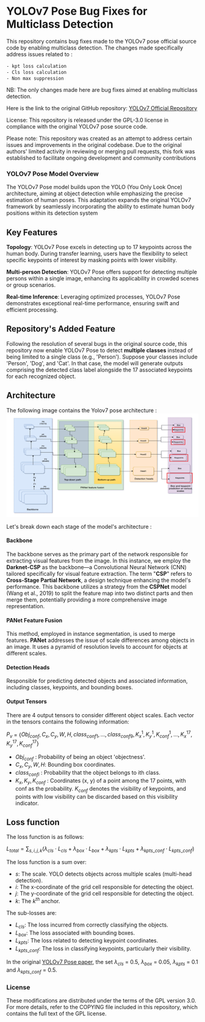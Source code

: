 # YOLOv7 Pose Bug Fixes for Multiclass Detection

This repository contains bug fixes made to the YOLOv7 pose official source code by enabling multiclass detection. The changes made specifically address issues related to :
    
    - kpt loss calculation
    - Cls loss calculation
    - Non max suppression 


NB: The only changes made here are bug fixes aimed at enabling multiclass detection.

Here is the link to the original GitHub repository: [YOLOv7 Official Repository](https://github.com/WongKinYiu/yolov7/tree/pose)

License: This repository is released under the GPL-3.0 license in compliance with the original YOLOv7 pose source code.


Please note: This repository was created as an attempt to address certain issues and improvements in the original codebase. Due to the original authors' limited activity in reviewing or merging pull requests, this fork was established to facilitate ongoing development and community contributions



### YOLOv7 Pose Model Overview

The YOLOv7 Pose model builds upon the YOLO (You Only Look Once) architecture, aiming at object detection while emphasizing the precise estimation of human poses. This adaptation expands the original YOLOv7 framework by seamlessly incorporating the ability to estimate human body positions within its detection system

## Key Features
**Topology**: YOLOv7 Pose excels in detecting up to 17 keypoints across the human body. During transfer learning, users have the flexibility to select specific keypoints of interest by masking points with lower visibility.

**Multi-person Detection**: YOLOv7 Pose offers support for detecting multiple persons within a single image, enhancing its applicability in crowded scenes or group scenarios.

**Real-time Inference**: Leveraging optimized processes, YOLOv7 Pose demonstrates exceptional real-time performance, ensuring swift and efficient processing.

## Repository's Added Feature
Following the resolution of several bugs in the original source code, this repository now enable YOLOv7 Pose to detect **multiple classes** instead of being limited to a single class (e.g., 'Person'). Suppose your classes include 'Person', 'Dog', and 'Cat'. In that case, the model will generate outputs comprising the detected class label alongside the 17 associated keypoints for each recognized object.

## Architecture

The following image contains the Yolov7 pose architecture :
<img src="architecture\pose_architecture.png" width="600">

Let's break down each stage of the model's architecture :

#### Backbone
The backbone serves as the primary part of the network responsible for extracting visual features from the image. In this instance, we employ the **Darknet-CSP** as the backbone—a Convolutional Neural Network (CNN) tailored specifically for visual feature extraction. The term "**CSP**" refers to **Cross-Stage Partial Network**, a design technique enhancing the model's performance. This backbone utilizes a strategy from the **CSPNet** model (Wang et al., 2019) to split the feature map into two distinct parts and then merge them, potentially providing a more comprehensive image representation.

#### PANet Feature Fusion
This method, employed in instance segmentation, is used to merge features. **PANet** addresses the issue of scale differences among objects in an image. It uses a pyramid of resolution levels to account for objects at different scales.

#### Detection Heads
Responsible for predicting detected objects and associated information, including classes, keypoints, and bounding boxes.

#### Output Tensors
There are 4 output tensors to consider different object scales. Each vector in the tensors contains the following information:

$P_v$ = {$Obj_{conf}, C_{x}, C_{y}, W, H, class_{conf1}, ..., class_{conf9}, K^{1}_x, K^{1}_y, K^{1}_{conf}, ..., K^{17}_x, K^{17}_y, K^{17}_{conf}$}



- $Obj_{conf}$ : Probability of being an object 'objectness'.
- $C_x, C_y, W, H$: Bounding box coordinates.
- $class_{confi}$ : Probability that the object belongs to ith class.
- $K_x, K_y, K_{conf}$ : Coordinates (x, y) of a point among the 17 points, with conf as the probability. $K_{conf}$ denotes the visibility of keypoints, and points with low visibility can be discarded based on this visibility indicator.




## Loss function

The loss function is as follows:

$L_{total} = \sum_{s,i,j,k} (\lambda_{cls} \cdot L_{cls} + \lambda_{box} \cdot L_{box} + \lambda_{kpts} \cdot L_{kpts} + \lambda_{kpts\_conf} \cdot L_{kpts\_conf})$

The loss function is a sum over:

- $s$: The scale. YOLO detects objects across multiple scales (multi-head detection).
- $i$: The x-coordinate of the grid cell responsible for detecting the object.
- $j$: The y-coordinate of the grid cell responsible for detecting the object.
- $k$: The $k^{th}$ anchor.

The sub-losses are:

- $L_{cls}$: The loss incurred from correctly classifying the objects.
- $L_{box}$: The loss associated with bounding boxes.
- $L_{kpts}$: The loss related to detecting keypoint coordinates.
- $L_{kpts\_conf}$: The loss in classifying keypoints, particularly their visibility.



In the original [YOLOv7 Pose paper](https://arxiv.org/abs/2204.06806), the set $\lambda_{cls}$ = 0.5, $\lambda_{box}$ = 0.05, $\lambda_{kpts}$ = 0.1 and $\lambda_{kpts\_conf}$ = 0.5.

### License

These modifications are distributed under the terms of the GPL version 3.0. For more details, refer to the COPYING file included in this repository, which contains the full text of the GPL license.
